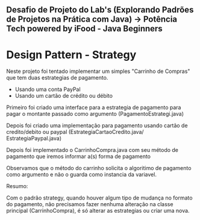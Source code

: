 ## Desafio de Projeto do Lab's (Explorando Padrões de Projetos na Prática com Java) -> Potência Tech powered by iFood - Java Beginners
 

# Design Pattern - Strategy

Neste projeto foi tentado implementar um simples "Carrinho de Compras" que tem duas estrategias de pagamento. 
- Usando uma conta PayPal 
- Usando um cartão de crédito ou débito

Primeiro foi criado uma interface para a estrategia de pagamento para pagar o montante passado como argumento (PagamentoEstrategi.java)

Depois foi criado uma implementação para pagamento usando cartão de credito/debito ou paypal
(EstrategiaCartaoCredito.java/ EstrategiaPaypal.java)

Depois foi implementado o CarrinhoCompra.java com seu método de pagamento que iremos informar a(s) forma de pagamento

Observamos que o método do carrinho solicita o algoritimo de pagamento como argumento e não o guarda como instancia da variavel.

Resumo: 

Com o padrão strategy, quando houver algum tipo de mudança no formato do pagamento, não precisamos fazer nenhuma alteração na classe principal (CarrinhoCompra), é só alterar as estrategias ou criar uma nova.
